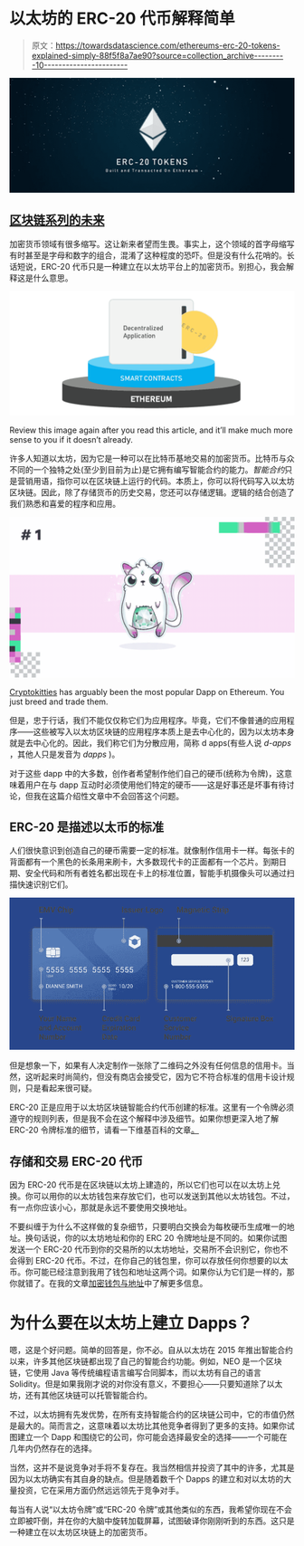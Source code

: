 # 以太坊的 ERC-20 代币解释简单

> 原文：<https://towardsdatascience.com/ethereums-erc-20-tokens-explained-simply-88f5f8a7ae90?source=collection_archive---------10----------------------->

![](img/46bd2987dd1573b63bc9d82eec8a97ee.png)

## [区块链系列的未来](https://medium.com/tag/the-future-of-blockchain)

加密货币领域有很多缩写。这让新来者望而生畏。事实上，这个领域的首字母缩写有时甚至是字母和数字的组合，混淆了这种程度的恐吓。但是没有什么花哨的。长话短说，ERC-20 代币只是一种建立在以太坊平台上的加密货币。别担心，我会解释这是什么意思。

![](img/75e494d5f74bb823963abb1c49d8c49d.png)

Review this image again after you read this article, and it’ll make much more sense to you if it doesn’t already.

许多人知道以太坊，因为它是一种可以在比特币基地交易的加密货币。比特币与众不同的一个独特之处(至少到目前为止)是它拥有编写智能合约的能力。*智能合约*只是营销用语，指你可以在区块链上运行的代码。本质上，你可以将代码写入以太坊区块链。因此，除了存储货币的历史交易，您还可以存储逻辑。逻辑的结合创造了我们熟悉和喜爱的程序和应用。

![](img/4d8f1efaf53e76c7b3c87d3e418a2b5f.png)

[Cryptokitties](https://www.cryptokitties.co/) has arguably been the most popular Dapp on Ethereum. You just breed and trade them.

但是，忠于行话，我们不能仅仅称它们为应用程序。毕竟，它们不像普通的应用程序——这些被写入以太坊区块链的应用程序本质上是去中心化的，因为以太坊本身就是去中心化的。因此，我们称它们为分散应用，简称 d apps(有些人说 *d-apps* ，其他人只是发音为 *dapps* )。

对于这些 dapp 中的大多数，创作者希望制作他们自己的硬币(统称为令牌)，这意味着用户在与 dapp 互动时必须使用他们特定的硬币——这是好事还是坏事有待讨论，但我在这篇介绍性文章中不会回答这个问题。

## ERC-20 是描述以太币的标准

人们很快意识到创造自己的硬币需要一定的标准。就像制作信用卡一样。每张卡的背面都有一个黑色的长条用来刷卡，大多数现代卡的正面都有一个芯片。到期日期、安全代码和所有者姓名都出现在卡上的标准位置，智能手机摄像头可以通过扫描快速识别它们。

![](img/39a08ca69b343b38643e2d1ab1e1bce2.png)

但是想象一下，如果有人决定制作一张除了二维码之外没有任何信息的信用卡。当然，这听起来时尚简约，但没有商店会接受它，因为它不符合标准的信用卡设计规则，只是看起来很可疑。

ERC-20 正是应用于以太坊区块链智能合约代币创建的标准。这里有一个令牌必须遵守的规则列表，但是我不会在这个解释中涉及细节。如果你想更深入地了解 ERC-20 令牌标准的细节，请看一下维基百科的文章[。](https://theethereum.wiki/w/index.php/ERC20_Token_Standard)

## 存储和交易 ERC-20 代币

因为 ERC-20 代币是在区块链以太坊上建造的，所以它们也可以在以太坊上兑换。你可以用你的以太坊钱包来存放它们，也可以发送到其他以太坊钱包。不过，有一点你应该小心，那就是永远不要使用交换地址。

不要纠缠于为什么不这样做的复杂细节，只要明白交换会为每枚硬币生成唯一的地址。换句话说，你的以太坊地址和你的 ERC 20 令牌地址是不同的。如果你试图发送一个 ERC-20 代币到你的交易所的以太坊地址，交易所不会识别它，你也不会得到 ERC-20 代币。不过，在你自己的钱包里，你可以存放任何你想要的以太币。你可能已经注意到我用了钱包和地址这两个词。如果你认为它们是一样的，那你就错了。在我的文章[加密钱包与地址](https://hackernoon.com/crypto-wallet-vs-address-54f7fb980bd3)中了解更多信息。

# 为什么要在以太坊上建立 Dapps？

嗯，这是个好问题。简单的回答是，你不必。自从以太坊在 2015 年推出智能合约以来，许多其他区块链都出现了自己的智能合约功能。例如，NEO 是一个区块链，它使用 Java 等传统编程语言编写合同脚本，而以太坊有自己的语言 Solidity。但是如果我刚才说的对你没有意义，不要担心——只要知道除了以太坊，还有其他区块链可以托管智能合约。

不过，以太坊拥有先发优势，在所有支持智能合约的区块链公司中，它的市值仍然是最大的。简而言之，这意味着以太坊比其他竞争者得到了更多的支持。如果你试图建立一个 Dapp 和围绕它的公司，你可能会选择最安全的选择——一个可能在几年内仍然存在的选择。

当然，这并不是说竞争对手将不复存在。我当然相信并投资了其中的许多，尤其是因为以太坊确实有其自身的缺点。但是随着数千个 Dapps 的建立和对以太坊的大量投资，它在采用方面仍然远远领先于竞争对手。

每当有人说“以太坊令牌”或“ERC-20 令牌”或其他类似的东西，我希望你现在不会立即被吓倒，并在你的大脑中旋转加载屏幕，试图破译你刚刚听到的东西。这只是一种建立在以太坊区块链上的加密货币。